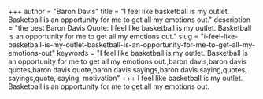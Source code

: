 +++
author = "Baron Davis"
title = "I feel like basketball is my outlet. Basketball is an opportunity for me to get all my emotions out."
description = "the best Baron Davis Quote: I feel like basketball is my outlet. Basketball is an opportunity for me to get all my emotions out."
slug = "i-feel-like-basketball-is-my-outlet-basketball-is-an-opportunity-for-me-to-get-all-my-emotions-out"
keywords = "I feel like basketball is my outlet. Basketball is an opportunity for me to get all my emotions out.,baron davis,baron davis quotes,baron davis quote,baron davis sayings,baron davis saying,quotes, sayings,quote, saying, motivation"
+++
I feel like basketball is my outlet. Basketball is an opportunity for me to get all my emotions out.
